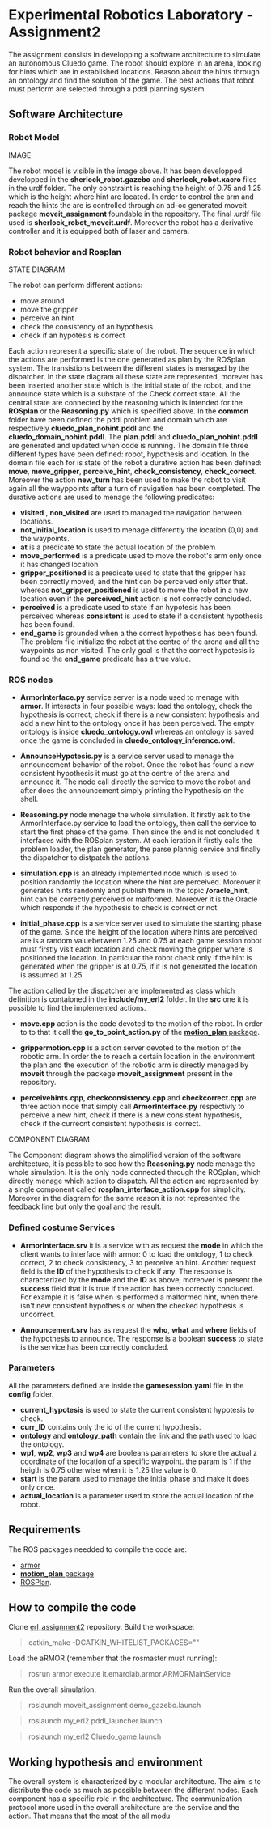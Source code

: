 # Experimental Robotics Laboratory - Assignment2

The assignment consists in developping a software architecture to simulate an autonomous Cluedo game. The robot should explore in an arena, looking for hints which are in established locations. Reason about the hints through an ontology and find the solution of the game. The best actions that robot must perform are selected through a pddl planning system.

## Software Architecture

### Robot Model

IMAGE

The robot model is visible in the image above. It has been developped developped in the **sherlock_robot.gazebo** and **sherlock_robot.xacro** files in the urdf folder. The only constraint is reaching the height of 0.75 and 1.25 which is the height where hint are located. In order to control the arm and reach the hints the are is controlled through an ad-oc generated moveit package **moveit_assignment** foundable in the repository. The final .urdf file used is **sherlock_robot_moveit.urdf**.
Moreover the robot has a derivative controller and it is equipped both of laser and camera.

### Robot behavior and Rosplan

STATE DIAGRAM

The robot can perform different actions:
* move around
* move the gripper
* perceive an hint
* check the consistency of an hypothesis
* check if an hypotesis is correct 

Each action represent a specific state of the robot. 
The sequence in which the actions are performed is the one generated as plan by the ROSplan system. The transistions between the different states is menaged by the dispatcher.
In the state diagram all these state are represented, morever has been inserted another state which is the initial state of the robot, and the announce state which is a substate of the Check correct state. All the central state are connected by the reasoning which is intended for the **ROSplan** or the **Reasoning.py** which is specified above.
In the **common** folder have been defined the pddl problem and domain which are respectively **cluedo_plan_nohint.pddl** and the **cluedo_domain_nohint.pddl**. The **plan.pddl** and **cluedo_plan_nohint.pddl**
are generated and updated when code is running.
The domain file three different types have been defined: robot, hypothesis and location.
In the domain file each for is state of the robot a durative action has been defined: **move**, **move_gripper**, **perceive_hint**, **check_consistency**, **check_correct**. Moreover the action **new_turn** has been used to make the robot to visit again all the wayppoints after a turn of navigation has been completed.
The durative actions are used to menage the following predicates:
* **visited** , **non_visited** are used to managed the navigation between locations.
* **not_initial_location** is used to menage differently the location (0,0) and the waypoints.
* **at** is a predicate to state the actual location of the problem
* **move_performed** is a predicate used to move the robot's arm only once it has changed location
* **gripper_positioned** is a predicate used to state that the gripper has been correctly moved, and the hint can be perceived only after that. whereas **not_gripper_positioned** is used to move the robot in a new location even if the **perceived_hint** action is not correctly concluded.
* **perceived** is a predicate used to state if an hypotesis has been perceived whereas **consistent** is used to state if a consistent hypothesis has been found.
* **end_game** is grounded when a the correct hypothesis has been found.
The problem file initialize the robot at the centre of the arena and all the waypoints as non visited. The only goal is that the correct hypotesis is found so the **end_game** predicate has a true value.
 
### ROS nodes

* **ArmorInterface.py** service server is a node used to menage with **armor**. It interacts in four possible ways: load the ontology, check the hypothesis is correct, check if there is a new consistent hypothesis and add a new hint to the ontology once it has been perceived. The empty ontology is inside **cluedo_ontology.owl** whereas an ontology is saved once the game is concluded in **cluedo_ontology_inference.owl**.

* **AnnounceHypotesis.py** is a service server used to menage the announcement behavior of the robot. Once the robot has found a new consistent hypothesis it must go at the centre of the arena and announce it. The node call directly the service to move the robot and after does the  announcement simply printing the hypothesis on the shell.

* **Reasoning.py** node menage the whole simulation. It firstly ask to the ArmorInterface.py service to load the ontology, then call the service to start the first phase of the game. Then since the end is not concluded it interfaces with the ROSplan system. At each ieration it firstly calls the problem loader, the plan generator, the parse plannig service and finally the dispatcher to distpatch the actions.

* **simulation.cpp** is an already implemented node which is used to position randomly the location where the hint are perceived. Moreover it generates hints randomly and publish them in the topic **/oracle_hint**, hint can be correctly perceived or malformed. Moreover it is the Oracle which responds if the hypothesis to check is correct or not. 

* **initial_phase.cpp** is a service server used to simulate the starting phase of the game. Since the height of the location where hints are perceived are is a random valuebetween 1.25 and 0.75 at each game session robot must firstly visit each location and check moving the gripper where is positioned the location. In particular the robot check only if the hint is generated when the gripper is at 0.75, if it is not generated the location is assumed at 1.25.

The action called by the dispatcher are implemented as class which definition is contaioned in the **include/my_erl2** folder. In the **src** one it is possible to find the implemented actions.

* **move.cpp** action is the code devoted to the motion of the robot. In order to to that it call the **go_to_point_action.py** of the [**motion_plan** package](https://github.com/CarmineD8/rt2_packages/tree/main/motion_plan).
 
* **grippermotion.cpp** is a action server devoted to the motion of the robotic arm. In order the to reach a certain location in the environment the plan and the execution of the robotic arm is directly menaged by **moveit** through the packege **moveit_assignment** present in the repository.

* **perceivehints.cpp**, **checkconsistency.cpp** and **checkcorrect.cpp** are three action node that simply call **ArmorInterface.py** respectivly to perceive a new hint, check if there is a new consistent hypothesis, check if the currecnt consistent hypothesis is correct.

COMPONENT DIAGRAM 

The Component diagram shows the simplified version of the software architecture, it is possible to see how the **Reasoning.py** node menage the whole simulation. It is the only node connected through the ROSplan, which directly menage which action to dispatch. All the action are represented by a single component called **rosplan_interface_action.cpp** for simplicity. Moreover in the diagram for the same reason it is not represented the feedback line but only the goal and the result.

### Defined costume Services

* **ArmorInterface.srv** it is a service with as request the **mode** in which the client wants to interface with armor: 0 to load the ontology, 1 to check correct, 2 to check consistency, 3 to perceive an hint.
 Another request field is the **ID** of the hypothesis to check if any.
 The response is characterized by the **mode** and the **ID** as above, moreover is present the **success** field that it is true if the action has been correctly concluded. For example it is false when is performed a malformed hint, when there isn't new consistent hypothesis or when the checked hypothesis is uncorrect.
 
* **Announcement.srv** has as request the **who**, **what** and **where** fields of the hypothesis to announce. The response is a boolean **success** to state is the service has been correctly concluded.

### Parameters

All the parameters defined are inside the **gamesession.yaml** file in the **config** folder.
* **current_hypotesis** is used to state the current consistent hypotesis to check.
* **curr_ID** contains only the id of the current hypothesis.
* **ontology** and **ontology_path** contain the link and the path used to load the ontology.
* **wp1**, **wp2**, **wp3** and **wp4** are booleans parameters to store the actual z coordinate of the location of a specific waypoint. the param is 1 if the heigth is 0.75 otherwise when it is 1.25 the value is 0. 
* **start** is the param used to menage the initial phase and make it does only once.
* **actual_location** is a parameter used to store the actual location of the robot.


## Requirements
The ROS packages needded to compile the code are:
* [armor](https://github.com/EmaroLab/armor)
* [**motion_plan** package](https://github.com/CarmineD8/rt2_packages/tree/main/motion_plan)
* [ROSPlan](https://github.com/KCL-Planning/ROSPlan).

## How to compile the code

Clone [erl_assignment2](https://github.com/AliceNardelli/erl_assignment2) repository.
Build the workspace:

> catkin_make -DCATKIN_WHITELIST_PACKAGES=""

Load the aRMOR (remember that the rosmaster must running):

> rosrun armor execute it.emarolab.armor.ARMORMainService

Run the overall simulation:


> roslaunch moveit_assignment demo_gazebo.launch


> roslaunch my_erl2 pddl_launcher.launch


> roslaunch my_erl2 Cluedo_game.launch


## Working hypothesis and environment


The overall system is characterized by a modular architecture. The aim is to distribute the code as much as possible between the different nodes. Each component has a specific role in the architecture.
The communication protocol more used in the overall architecture are the service and the action. That means that the most of the all modu





























